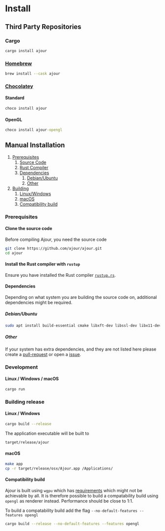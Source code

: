 # Install

## Third Party Repositories

### Cargo

```sh
cargo install ajour
```

### [Homebrew](https://brew.sh/)

```sh
brew install --cask ajour
```

### [Chocolatey](https://chocolatey.org/)

#### Standard

```cmd
choco install ajour
```

#### OpenGL

```cmd
choco install ajour-opengl
```

## Manual Installation

1. [Prerequisites](#prerequisites)
   1. [Source Code](#clone-the-source-code)
   2. [Rust Compiler](#install-the-rust-compiler-with-rustup)
   3. [Dependencies](#dependencies)
      1. [Debian/Ubuntu](#debianubuntu)
      2. [Other](#other)
2. [Building](#building)
   1. [Linux/Windows](#linux--windows)
   2. [macOS](#macos)
   3. [Compatibility build](#compatibility-build)

### Prerequisites

#### Clone the source code

Before compiling Ajour, you need the source code

```sh
git clone https://github.com/ajour/ajour.git
cd ajour
```

#### Install the Rust compiler with `rustup`

Ensure you have installed the Rust compiler [`rustup.rs`](https://rustup.rs/).

#### Dependencies

Depending on what system you are building the source code on, additional dependencies
might be required.

##### Debian/Ubuntu

```sh
sudo apt install build-essential cmake libxft-dev libssl-dev libx11-dev libxkbcommon-dev
```

##### Other

If your system has extra dependencies, and they are not listed here please create
a [pull-request](https://github.com/ajour/ajour/pulls) or open a [issue](https://github.com/ajour/ajour/issues).

### Development
#### Linux / Windows / macOS
```sh
cargo run
```

### Building release

#### Linux / Windows

```sh
cargo build --release
```

The application executable will be built to

```sh
target/release/ajour
```

#### macOS
```sh
make app
cp -r target/release/osx/Ajour.app /Applications/
```

#### Compatibility build

Ajour is built using `wgpu` which has [requirements](https://github.com/gfx-rs/wgpu#supported-platforms)
which might not be achievable by all.
It is therefore possible to build a compatability build using `opengl`
as renderer instead. Performance should be close to 1:1.

To build a compatability build add the flag `--no-default-features --features opengl`

```sh
cargo build --release --no-default-features --features opengl
```
